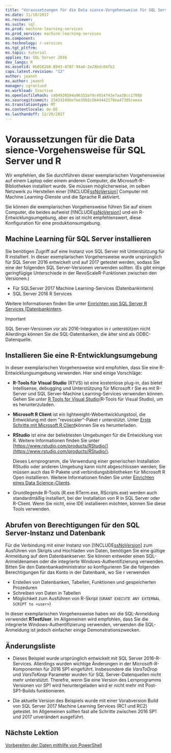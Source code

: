 ```yaml
---
title: "Voraussetzungen für die Data sience-Vorgehensweise für SQL Server und R | Microsoft Docs"
ms.date: 11/10/2017
ms.reviewer: 
ms.suite: sql
ms.prod: machine-learning-services
ms.prod_service: machine-learning-services
ms.component: 
ms.technology: r-services
ms.tgt_pltfrm: 
ms.topic: tutorial
applies_to: SQL Server 2016
dev_langs: R
ms.assetid: 0b0582b8-8843-4787-94a8-2e28bdc04fb2
caps.latest.revision: "13"
author: jeannt
ms.author: jeannt
manager: cgronlund
ms.workload: Inactive
ms.openlocfilehash: cd04930584a96353a7dc4914743e7aa38cc1708b
ms.sourcegitcommit: 23433249be7ee3502c5b4d442179ea47305ceeea
ms.translationtype: MT
ms.contentlocale: de-DE
ms.lasthandoff: 12/20/2017
---
```

# <a name="prerequisites-for-the-data-science-walkthrough-for-sql-server-and-r"></a>Voraussetzungen für die Data sience-Vorgehensweise für SQL Server und R

Wir empfehlen, die Sie durchführen dieser exemplarischen Vorgehensweise auf einem Laptop oder einem anderen Computer, die Microsoft-R-Bibliotheken installiert wurde. Sie müssen möglicherweise, im selben Netzwerk zu Herstellen einer [!INCLUDE[ssNoVersion](../../includes/ssnoversion-md.md)] Computer mit Machine Learning-Dienste und die Sprache R aktiviert.

Sie können die exemplarischen Vorgehensweise führen Sie auf einem Computer, die beides aufweist [!INCLUDE[ssNoVersion](../../includes/ssnoversion-md.md)] und ein R-Entwicklungsumgebung, aber es ist nicht empfehlenswert, diese Konfiguration für eine produktionsumgebung.

## <a name="install-machine-learning-for-sql-server"></a>Machine Learning für SQL Server installieren

Sie benötigen Zugriff auf eine Instanz von SQL Server mit Unterstützung für R installiert. In dieser exemplarischen Vorgehensweise wurde ursprünglich für SQL Server 2016 entwickelt und auf 2017 getestet werden, sodass Sie eine der folgenden SQL Server-Versionen verwenden sollten. (Es gibt einige geringfügige Unterschiede in der RevoScaleR-Funktionen zwischen den Versionen.)

+ Für SQLServer 2017 Machine Learning-Services (Datenbankintern)
+ SQL Server 2016 R Services

Weitere Informationen finden Sie unter [Einrichten von SQL Server R Services (Datenbankintern](../r/set-up-sql-server-r-services-in-database.md).

> [!IMPORTANT]
> SQL Server-Versionen vor als 2016-Integration in r unterstützen nicht Allerdings können Sie die SQL-Datenbanken, die älter sind als ODBC-Datenquelle.

## <a name="install-an-r-development-environment"></a>Installieren Sie eine R-Entwicklungsumgebung

In dieser exemplarischen Vorgehensweise wird empfohlen, dass Sie eine R-Entwicklungsumgebung verwenden. Hier sind einige Vorschläge:

- **R-Tools für Visual Studio** (RTVS) ist eine kostenlose plug-in, das bietet Intellisense, debugging und Unterstützung für Microsoft r Sie es mit R-Server und SQL Server-Machine Learning-Services verwenden können. Gehen Sie unter [R Tools for Visual Studio](https://www.visualstudio.com/vs/rtvs/)(R-Tools für Visual Studio), um es herunterzuladen.

- **Microsoft R Client** ist ein lightweight-Webentwicklungstool, die Entwicklung mit dem "revoscaler"-Paket r unterstützt. Unter [Erste Schritte mit Microsoft R Client](https://docs.microsoft.com/machine-learning-server/r-client/what-is-microsoft-r-client)können Sie es herunterladen.

- **RStudio** ist eine der beliebtesten Umgebungen für die Entwicklung von R. Weitere Informationen finden Sie unter [https://www.rstudio.com/products/RStudio/](https://www.rstudio.com/products/RStudio/).

    Dieses Lernprogramm, die Verwendung einer generischen Installation RStudio oder anderen Umgebung kann nicht abgeschlossen werden; Sie müssen auch das R-Pakete und verbindungsbibliotheken für Microsoft R Open installieren. Weitere Informationen finden Sie unter [Einrichten eines Data Science-Clients](../r/set-up-a-data-science-client.md).

- Grundlegende R-Tools (R.exe RTerm.exe, RScripts.exe) werden auch standardmäßig installiert, bei der Installation von R in SQL Server oder R-Client. Wenn Sie nicht, eine IDE installieren möchten, können Sie diese Tools verwenden.

## <a name="get-permissions-on-the-sql-server-instance-and-database"></a>Abrufen von Berechtigungen für den SQL Server-Instanz und Datenbank

Für die Verbindung mit einer Instanz von [!INCLUDE[ssNoVersion](../../includes/ssnoversion-md.md)] zum Ausführen von Skripts und Hochladen von Daten, benötigen Sie eine gültige Anmeldung auf dem Datenbankserver.  Sie können entweder einen SQL-Anmeldenamen oder die integrierte Windows-Authentifizierung verwenden. Bitten Sie den Datenbankadministrator so konfigurieren Sie die folgenden Berechtigungen für das Konto in der Datenbank, wo Sie r verwenden

- Erstellen von Datenbanken, Tabellen, Funktionen und gespeicherten Prozeduren
- Schreiben von Daten in Tabellen
- Möglichkeit zum Ausführen von R-Skript (`GRANT EXECUTE ANY EXTERNAL SCRIPT to <user>`)

In dieser exemplarischen Vorgehensweise haben wir die SQL-Anmeldung verwendet **RTestUser**. Im Allgemeinen wird empfohlen, dass Sie die integrierte Windows-Authentifizierung verwenden, verwenden die SQL-Anmeldung ist jedoch einfacher einige Demonstrationszwecken.

## <a name="change-list"></a>Änderungsliste

+ Dieses Beispiel wurde ursprünglich entwickelt mit SQL Server 2016-R-Services. Allerdings wurden wichtige Änderungen in der Microsoft-R-Komponenten für 2016 SP1 eingeführt. Insbesondere die _VarsToDrop_ und _VarsToKeep_ Parameter wurden für SQL Server-Datenquellen nicht mehr unterstützt. Therefre, wenn Sie eine Version des Lernprogramms Versionen vor SP1 wird heruntergeladen wird er nicht mehr mit Post-SP1-Builds funktionieren.

+ Die aktuelle Version des Beispiels wurde mit einer Vorabversion Build von SQL Server 2017 Machine Learning Services (RC1 und RC2) getestet. Im Allgemeinen sollten fast alle Schritte zwischen 2016 SP1 und 2017 unverändert ausgeführt.

## <a name="next-lesson"></a>Nächste Lektion

[Vorbereiten der Daten mithilfe von PowerShell](/walkthrough-prepare-the-data.md)
